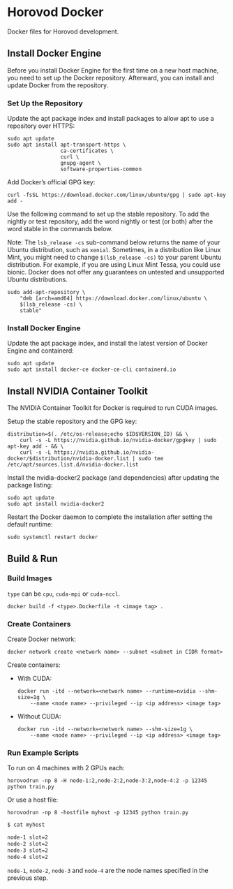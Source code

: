 # Horovod Docker

Docker files for Horovod development.

## Install Docker Engine

Before you install Docker Engine for the first time on a new host machine, you need to set up the Docker repository. Afterward, you can install and update Docker from the repository.

### Set Up the Repository

Update the apt package index and install packages to allow apt to use a repository over HTTPS:

```
sudo apt update
sudo apt install apt-transport-https \
                 ca-certificates \
                 curl \
                 gnupg-agent \
                 software-properties-common
```

Add Docker’s official GPG key:

```
curl -fsSL https://download.docker.com/linux/ubuntu/gpg | sudo apt-key add -
```

Use the following command to set up the stable repository. To add the nightly or test repository, add the word nightly or test (or both) after the word stable in the commands below.

Note: The `lsb_release -cs` sub-command below returns the name of your Ubuntu distribution, such as `xenial`. Sometimes, in a distribution like Linux Mint, you might need to change `$(lsb_release -cs)` to your parent Ubuntu distribution. For example, if you are using Linux Mint Tessa, you could use bionic. Docker does not offer any guarantees on untested and unsupported Ubuntu distributions.

```
sudo add-apt-repository \
    "deb [arch=amd64] https://download.docker.com/linux/ubuntu \
    $(lsb_release -cs) \
    stable"
```

### Install Docker Engine

Update the apt package index, and install the latest version of Docker Engine and containerd:

```
sudo apt update
sudo apt install docker-ce docker-ce-cli containerd.io
```

## Install NVIDIA Container Toolkit

The NVIDIA Container Toolkit for Docker is required to run CUDA images.

Setup the stable repository and the GPG key:

```
distribution=$(. /etc/os-release;echo $ID$VERSION_ID) && \
    curl -s -L https://nvidia.github.io/nvidia-docker/gpgkey | sudo apt-key add - && \
    curl -s -L https://nvidia.github.io/nvidia-docker/$distribution/nvidia-docker.list | sudo tee /etc/apt/sources.list.d/nvidia-docker.list
```

Install the nvidia-docker2 package (and dependencies) after updating the package listing:

```
sudo apt update
sudo apt install nvidia-docker2
```

Restart the Docker daemon to complete the installation after setting the default runtime:

```
sudo systemctl restart docker
```

## Build & Run

### Build Images

`type` can be `cpu`, `cuda-mpi` or `cuda-nccl`.

```
docker build -f <type>.Dockerfile -t <image tag> .
```

### Create Containers

Create Docker network:

```
docker network create <network name> --subnet <subnet in CIDR format>
```

Create containers:

- With CUDA:

    ```
    docker run -itd --network=<network name> --runtime=nvidia --shm-size=1g \
        --name <node name> --privileged --ip <ip address> <image tag>
    ```

- Without CUDA:

    ```
    docker run -itd --network=<network name> --shm-size=1g \
        --name <node name> --privileged --ip <ip address> <image tag>
    ```

### Run Example Scripts 

To run on 4 machines with 2 GPUs each:

```
horovodrun -np 8 -H node-1:2,node-2:2,node-3:2,node-4:2 -p 12345 python train.py
```

Or use a host file:

```
horovodrun -np 8 -hostfile myhost -p 12345 python train.py
```

```sh
$ cat myhost

node-1 slot=2
node-2 slot=2
node-3 slot=2
node-4 slot=2
```

`node-1`, `node-2`, `node-3` and `node-4` are the node names specified in the previous step.
